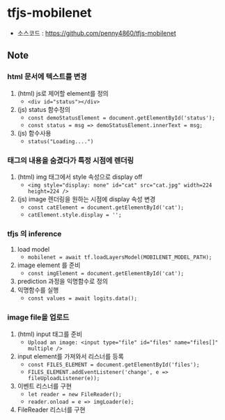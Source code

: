 
# tfjs-mobilenet

* 소스코드 : https://github.com/penny4860/tfjs-mobilenet

## Note

### html 문서에 텍스트를 변경

1. (html) js로 제어할 element를 정의
    * ```<div id="status"></div>```
2. (js) status 함수정의
    * ```const demoStatusElement = document.getElementById('status');```
    * ```const status = msg => demoStatusElement.innerText = msg;```
3. (js) 함수사용
    * ```status("Loading....")```

### 태그의 내용을 숨겼다가 특정 시점에 렌더링

1. (html) img 태그에서 style 속성으로 display off
    * ```<img style="display: none" id="cat" src="cat.jpg" width=224 height=224 />```
2. (js) image 렌더링을 원하는 시점에 display 속성 변경
    * ```const catElement = document.getElementById('cat');```
    * ```catElement.style.display = '';```

### tfjs 의 inference

1. load model
    * ```mobilenet = await tf.loadLayersModel(MOBILENET_MODEL_PATH);```
2. image element 를 준비
    * ```const imgElement = document.getElementById('cat');```
3. prediction 과정을 익명함수로 정의
4. 익명함수를 실행
    * ```const values = await logits.data();```

### image file을 업로드

1. (html) input 태그를 준비
    * ```Upload an image: <input type="file" id="files" name="files[]" multiple />```
2. input element를 가져와서 리스너를 등록
    * ```const FILES_ELEMENT = document.getElementById('files');```
    * ```FILES_ELEMENT.addEventListener('change', e => fileUploadListener(e));```
3. 이벤트 리스너를 구현
    * ```let reader = new FileReader();```
    * ```reader.onload = e => imgLoader(e);```
4. FileReader 리스너를 구현

